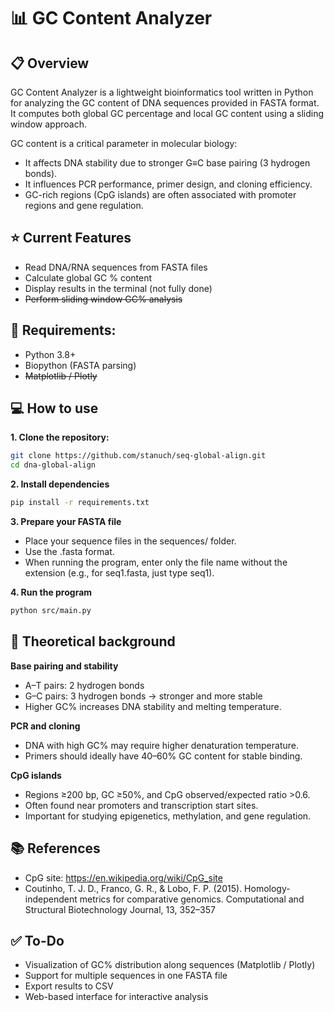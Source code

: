 # 📊 GC Content Analyzer
## 📋 Overview

GC Content Analyzer is a lightweight bioinformatics tool written in Python for analyzing the GC content of DNA sequences provided in FASTA format.
It computes both global GC percentage and local GC content using a sliding window approach.

GC content is a critical parameter in molecular biology:

- It affects DNA stability due to stronger G≡C base pairing (3 hydrogen bonds).
- It influences PCR performance, primer design, and cloning efficiency.
- GC-rich regions (CpG islands) are often associated with promoter regions and gene regulation.

## ⭐️ Current Features
- Read DNA/RNA sequences from FASTA files
- Calculate global GC % content
- Display results in the terminal (not fully done)
- ~~Perform sliding window GC% analysis~~

## 💾 Requirements:

- Python 3.8+
- Biopython (FASTA parsing)
- ~~Matplotlib / Plotly~~

## 💻 How to use
**1. Clone the repository:**
```bash
git clone https://github.com/stanuch/seq-global-align.git
cd dna-global-align
```
**2. Install dependencies**
```bash
pip install -r requirements.txt
```
**3. Prepare your FASTA file**
- Place your sequence files in the sequences/ folder.
- Use the .fasta format.
- When running the program, enter only the file name without the extension (e.g., for seq1.fasta, just type seq1).

**4. Run the program**
```bash
python src/main.py
```

## 📖 Theoretical background
**Base pairing and stability**
- A–T pairs: 2 hydrogen bonds
- G–C pairs: 3 hydrogen bonds → stronger and more stable
- Higher GC% increases DNA stability and melting temperature.

**PCR and cloning**
- DNA with high GC% may require higher denaturation temperature.
- Primers should ideally have 40–60% GC content for stable binding.

**CpG islands**
- Regions ≥200 bp, GC ≥50%, and CpG observed/expected ratio >0.6.
- Often found near promoters and transcription start sites.
- Important for studying epigenetics, methylation, and gene regulation.


## 📚 References

- CpG site: https://en.wikipedia.org/wiki/CpG_site
- Coutinho, T. J. D., Franco, G. R., & Lobo, F. P. (2015). Homology-independent metrics for comparative genomics. Computational and Structural Biotechnology Journal, 13, 352–357

## ✅ To-Do

- Visualization of GC% distribution along sequences (Matplotlib / Plotly)
- Support for multiple sequences in one FASTA file
- Export results to CSV
- Web-based interface for interactive analysis
